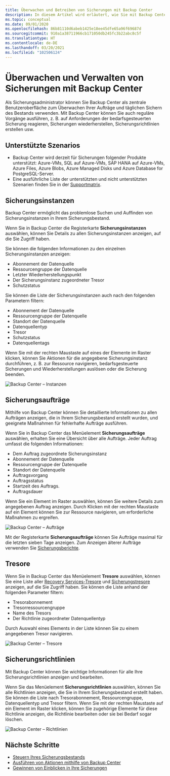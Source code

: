 ```yaml
---
title: Überwachen und Betreiben von Sicherungen mit Backup Center
description: In diesem Artikel wird erläutert, wie Sie mit Backup Center Sicherungen im gewünschten Umfang überwachen und betreiben.
ms.topic: conceptual
ms.date: 09/01/2020
ms.openlocfilehash: 86b81110d6abeb1425e18ee45dfe65a96f69687d
ms.sourcegitcommit: 910a1a38711966cb171050db245fc3b22abc8c5f
ms.translationtype: HT
ms.contentlocale: de-DE
ms.lasthandoff: 03/20/2021
ms.locfileid: "102506124"
---
```

# <a name="monitor-and-operate-backups-using-backup-center"></a>Überwachen und Verwalten von Sicherungen mit Backup Center

Als Sicherungsadministrator können Sie Backup Center als zentrale Benutzeroberfläche zum Überwachen Ihrer Aufträge und täglichen Sichern des Bestands verwenden. Mit Backup Center können Sie auch reguläre Vorgänge ausführen, z. B. auf Anforderungen der bedarfsgesteuerten Sicherung reagieren, Sicherungen wiederherstellen, Sicherungsrichtlinien erstellen usw.

## <a name="supported-scenarios"></a>Unterstützte Szenarios

* Backup Center wird derzeit für Sicherungen folgender Produkte unterstützt: Azure-VMs, SQL auf Azure-VMs, SAP HANA auf Azure-VMs, Azure Files, Azure Blobs, Azure Managed Disks und Azure Database for PostgreSQL-Server.
* Eine ausführliche Liste der unterstützten und nicht unterstützten Szenarien finden Sie in der [Supportmatrix](backup-center-support-matrix.md).

## <a name="backup-instances"></a>Sicherungsinstanzen

Backup Center ermöglicht das problemlose Suchen und Auffinden von Sicherungsinstanzen in Ihrem Sicherungsbestand.

Wenn Sie in Backup Center die Registerkarte **Sicherungsinstanzen** auswählen, können Sie Details zu allen Sicherungsinstanzen anzeigen, auf die Sie Zugriff haben.

 Sie können die folgenden Informationen zu den einzelnen Sicherungsinstanzen anzeigen:

* Abonnement der Datenquelle
* Ressourcengruppe der Datenquelle
* Letzter Wiederherstellungspunkt
* Der Sicherungsinstanz zugeordneter Tresor
* Schutzstatus

 Sie können die Liste der Sicherungsinstanzen auch nach den folgenden Parametern filtern:

* Abonnement der Datenquelle
* Ressourcengruppe der Datenquelle
* Standort der Datenquelle
* Datenquellentyp
* Tresor
* Schutzstatus
* Datenquellentags

Wenn Sie mit der rechten Maustaste auf eines der Elemente im Raster klicken, können Sie Aktionen für die angegebene Sicherungsinstanz durchführen, z. B. zur Ressource navigieren, bedarfsgesteuerte Sicherungen und Wiederherstellungen auslösen oder die Sicherung beenden.

![Backup Center – Instanzen](./media/backup-center-monitor-operate/backup-center-instances.png)

## <a name="backup-jobs"></a>Sicherungsaufträge

Mithilfe von Backup Center können Sie detaillierte Informationen zu allen Aufträgen anzeigen, die in Ihrem Sicherungsbestand erstellt wurden, und geeignete Maßnahmen für fehlerhafte Aufträge ausführen.

Wenn Sie in Backup Center das Menüelement **Sicherungsaufträge** auswählen, erhalten Sie eine Übersicht über alle Aufträge. Jeder Auftrag umfasst die folgenden Informationen:

* Dem Auftrag zugeordnete Sicherungsinstanz
* Abonnement der Datenquelle
* Ressourcengruppe der Datenquelle
* Standort der Datenquelle
* Auftragsvorgang
* Auftragsstatus
* Startzeit des Auftrags.
* Auftragsdauer

Wenn Sie ein Element im Raster auswählen, können Sie weitere Details zum angegebenen Auftrag anzeigen. Durch Klicken mit der rechten Maustaste auf ein Element können Sie zur Ressource navigieren, um erforderliche Maßnahmen zu ergreifen.

![Backup Center – Aufträge](./media/backup-center-monitor-operate/backup-center-jobs.png)

Mit der Registerkarte **Sicherungsaufträge** können Sie Aufträge maximal für die letzten sieben Tage anzeigen. Zum Anzeigen älterer Aufträge verwenden Sie [Sicherungsberichte](backup-center-obtain-insights.md).

## <a name="vaults"></a>Tresore

Wenn Sie in Backup Center das Menüelement **Tresore** auswählen, können Sie eine Liste aller [Recovery Services-Tresore](backup-azure-recovery-services-vault-overview.md) und [Sicherungstresore](backup-vault-overview.md) anzeigen, auf die Sie Zugriff haben. Sie können die Liste anhand der folgenden Parameter filtern:

* Tresorabonnement
* Tresorressourcengruppe
* Name des Tresors
* Der Richtlinie zugeordneter Datenquellentyp

Durch Auswahl eines Elements in der Liste können Sie zu einem angegebenen Tresor navigieren.

![Backup Center – Tresore](./media/backup-center-monitor-operate/backup-center-vaults.png)

## <a name="backup-policies"></a>Sicherungsrichtlinien

Mit Backup Center können Sie wichtige Informationen für alle Ihre Sicherungsrichtlinien anzeigen und bearbeiten.

Wenn Sie das Menüelement **Sicherungsrichtlinien** auswählen, können Sie alle Richtlinien anzeigen, die Sie in Ihrem Sicherungsbestand erstellt haben. Sie können die Liste nach Tresorabonnement, Ressourcengruppe, Datenquellentyp und Tresor filtern. Wenn Sie mit der rechten Maustaste auf ein Element im Raster klicken, können Sie zugehörige Elemente für diese Richtlinie anzeigen, die Richtlinie bearbeiten oder sie bei Bedarf sogar löschen.

![Backup Center – Richtlinien](./media/backup-center-monitor-operate/backup-center-policies.png)

## <a name="next-steps"></a>Nächste Schritte

* [Steuern Ihres Sicherungsbestands](backup-center-govern-environment.md)
* [Ausführen von Aktionen mithilfe von Backup Center](backup-center-actions.md)
* [Gewinnen von Einblicken in Ihre Sicherungen](backup-center-obtain-insights.md)
